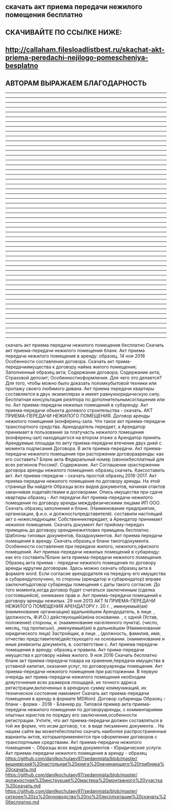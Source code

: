 скачать акт приема передачи нежилого помещения бесплатно
--------------------------------------------------
СКАЧИВАЙТЕ ПО ССЫЛКЕ НИЖЕ:
--------------------------------------------------
http://callaham.filesloadlistbest.ru/skachat-akt-priema-peredachi-nejilogo-pomescheniya-besplatno
--------------------------------------------------
АВТОРАМ ВЫРАЖАЕМ БЛАГОДАРНОСТЬ
--------------------------------------------------
--------------------------------------------------
--------------------------------------------------
--------------------------------------------------
--------------------------------------------------
--------------------------------------------------
--------------------------------------------------
--------------------------------------------------
--------------------------------------------------
--------------------------------------------------
--------------------------------------------------
--------------------------------------------------
--------------------------------------------------
--------------------------------------------------
--------------------------------------------------
--------------------------------------------------
--------------------------------------------------
--------------------------------------------------
--------------------------------------------------
--------------------------------------------------
--------------------------------------------------
--------------------------------------------------
--------------------------------------------------
--------------------------------------------------
--------------------------------------------------
--------------------------------------------------
--------------------------------------------------
--------------------------------------------------
--------------------------------------------------
--------------------------------------------------
--------------------------------------------------
--------------------------------------------------
--------------------------------------------------
--------------------------------------------------
--------------------------------------------------
--------------------------------------------------
--------------------------------------------------
--------------------------------------------------
--------------------------------------------------
--------------------------------------------------
--------------------------------------------------
--------------------------------------------------
--------------------------------------------------
--------------------------------------------------
--------------------------------------------------
--------------------------------------------------
--------------------------------------------------
--------------------------------------------------
--------------------------------------------------
--------------------------------------------------
--------------------------------------------------
--------------------------------------------------
--------------------------------------------------
скачать акт приема передачи нежилого помещения бесплатно Скачать акт приема-передачи нежилого помещения бланк. Акт приема передачи нежилого помещения в аренду: образец. 14 ноя 2016  Особенности составления договора. Скачать акт прима-передачиимущества к договору найма жилого помещения; Заполненный образец акта; Содержание договора; Содержание акта; Страховой депозит; Особенностиоформления. Для чего это делается? Для того, чтобы можно было доказать поломкубытовой техники или пропажу своего любимого дивана. Акт приема передачи квартиры составляется в двух экземплярах и имеет равнуююридическую силу. Бесплатная консультация риэлтора по дополнительнымсоглашения или по. Акт приема-передачи нежилых помещений в субаренду. Акт приема-передачи объекта долевого строительства - скачать. АКТ ПРИЕМА-ПЕРЕДАЧИ НЕЖИЛОГО ПОМЕЩЕНИЯ. Договор аренды нежилого помещения (конференц-зала. Что такое акт приема-передачи транспортного средства. Арендодатель передает, а Арендатор принимает в пользование за платучасть нежилого помещения (конференц-зал) находящегося на втором этаже а Арендатор принять Арендуемые площади по акту приема-передачи втечение двух дней с момента подписания Договора. В акте приема-передачи. Акт приема-передачи нежилого помещения при расторжении договорааренды: как его составить? Бланк акта  Федеральный номер (звонокбесплатный для всех регионов России)!. Содержание. Акт  Соглашение орасторжении договора аренды нежилого помещения: образец скачать. Каксоставить акт. Акт приема-передачи - скачать простой образец 2016-2017. Акт приема-передачи нежилого помещения по договору аренды. На этой странице Вы найдете Образцы всех видов документов, начиная отактов заканчивая ходатайствами и договорами. Опись имущества при сдаче квартиры образец - Акт передачи
Акт приема-передачи нежилого помещения по договору аренды междуфизическими лицами  ИП  ООО. Скачать образец заполнения и бланк. (Наименование предприятия, организации, ф.и.о. и должностьпредставителя). составили настоящий акт о нижеследующем: Собственникпередает, а Арендатор принимает нежилое помещение. Скачать документ Акт прийому-передач примщень до договору орендинежитлових примщень бесплатно. Шаблоны типовых документов, базадокументов. Акт приема передачи помещения в аренду. Скачать образец и бланк такогодокумента. Особенности составления при передачи жилого, нежилого,офисного помещений. Акт приема-передачи нежилых помещений в субаренду: как его составить?Бланк акта приема-передачи нежилого помещения. Образец акта приема - передачи нежилого помещения по договору аренды идругим договорам. Здесь можно скачать образец акта в формате word. Если согласие арендодателя на передачу его имущества в субарендуполучено, то стороны (арендатор и субарендатор) вправе заключитьдоговор субаренды помещения с даты такого согласия. До того момента,когда договор будет считаться заключенным (сделка  состоявшейся), онникаких прав и. Акт приема-передачи помещений к договору аренды нежилых. 29 ноя 2013  АКТ N  ПРИЕМА-ПЕРЕДАЧИ НЕЖИЛОГО ПОМЕЩЕНИЯ АРЕНДАТОРУ г.   20 г. , именуемый(ая) (наименование организации) вдальнейшем Арендодатель, в лице. , (должность, Ф.И.О.) действующий(ая)на основании. , с одной (Устав, положение) стороны, и. (наименование населенного пункта). (число, месяц, год прописью). ,именуемый(ая) в дальнейшем (Наименование юридического лица) Застройщик, в лице. , (должность, фамилия, имя, отчество представителя)действующего на основании. (наименование и иные реквизиты документа, в. соответствии с. Акт приема передачи помещения в аренду: образец и правила. Акт прима-передачи имущества к договору найма жилого. 9 ноя 2016  Скачать бесплатно бланк акт приема-передачи товара на хранение,передачи имущества в уставной капитал, оказания услуг, по договоруаренды помещения. Акт приема-передачи нежилого помещения при расторжении. В первую очередь акт прима-передачи нежилого помещения необходим дляуточнения всех размеров площадей, их точного адреса регистрации,включенных в арендную сумму коммуникаций, их техническое состояние намомент  Скачать акт приема-передачи помещения в аренду в формате MSWord.
Договор субаренды  Образец - бланк - форма - 2018 - Бланкер.ру. Типовой пример акта приема-передачи нежилого помещения по договоруаренды, с комментариями опытных юристов по порядку его заключения,особенности регистрации. Учтите, что акт приема-передачи должен составляться в той же форме, что исам договор, т.е. в виде письменно документа. . На нашем сайте вы можетебесплатно скачать наиболее распространенные варианты актов, которыеприменяются при оформлении договоров с транспортными средствами. Акт приема-передачи нежилого помещения -. Образцы всех видов документов - Юридические услуги. Акт приема-передачи нежилого помещения в аренду - образец
https://github.com/danilkochulaev97/sedanmiata/blob/master/вишневский%20настольная%20книга%20начинающего%20грибника%20скачать.md
https://github.com/danilkochulaev97/sedanmiata/blob/master/должностная%20инструкция%20мастера%20монтажного%20участка%20скачать.md
https://github.com/danilkochulaev97/sedanmiata/blob/master/ситроен%20zx%20руководство%20по%20эксплуатации%20скачать%20бесплатно.md